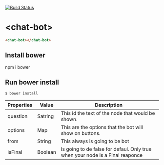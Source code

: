 [![Build Status](https://travis-ci.org/jorgeme0996/chat-bot.svg?branch=master)](https://travis-ci.org/jorgeme0996/chat-bot)

# \<chat-bot\>

```html
<chat-bot></chat-bot>
```

## Install bower
npm i bower

## Run bower install

```
$ bower install
```

|Properties     | Value     | Description                                                            |
|-----------    |-----------|------------------------------------------------------------------------|
|question       |Satring    |This id the text of the node that would be shown.                       |
|options        |Map        |This are the options that the bot will show on buttons.                 |
|from           |String     |This always is going to be bot                                          | 
|isFinal        |Boolean    |Is going to de false for defaul. Only true when your node is a Final reaponce | 
